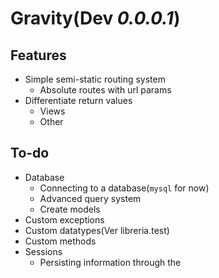 # Gravity(**Dev** *0.0.0.1*)

## Features
* Simple semi-static routing system
    * Absolute routes with url params
* Differentiate return values
    * Views
    * Other

## To-do
* Database
    * Connecting to a database(`mysql` for now)
    * Advanced query system
    * Create models
* Custom exceptions
* Custom datatypes(Ver libreria.test)
* Custom methods
* Sessions
    * Persisting information through the